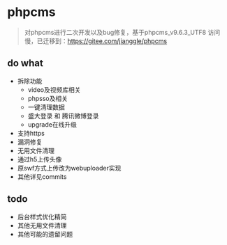 # phpcms
> 对phpcms进行二次开发以及bug修复，基于phpcms_v9.6.3_UTF8
> 访问慢，已迁移到：https://gitee.com/jianggle/phpcms

## do what
* 拆除功能
    * video及视频库相关
    * phpsso及相关
    * 一键清理数据
    * 盛大登录 和 腾讯微博登录
    * upgrade在线升级
* 支持https
* 漏洞修复
* 无用文件清理
* 通过h5上传头像
* 原swf方式上传改为webuploader实现
* 其他详见commits

## todo
* 后台样式优化精简
* 其他无用文件清理
* 其他可能的遗留问题
